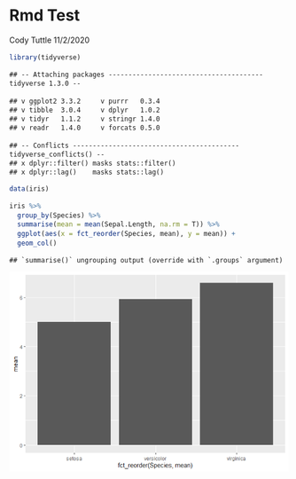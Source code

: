 Rmd Test
================
Cody Tuttle
11/2/2020

``` r
library(tidyverse)
```

    ## -- Attaching packages --------------------------------------- tidyverse 1.3.0 --

    ## v ggplot2 3.3.2     v purrr   0.3.4
    ## v tibble  3.0.4     v dplyr   1.0.2
    ## v tidyr   1.1.2     v stringr 1.4.0
    ## v readr   1.4.0     v forcats 0.5.0

    ## -- Conflicts ------------------------------------------ tidyverse_conflicts() --
    ## x dplyr::filter() masks stats::filter()
    ## x dplyr::lag()    masks stats::lag()

``` r
data(iris)
```

``` r
iris %>% 
  group_by(Species) %>% 
  summarise(mean = mean(Sepal.Length, na.rm = T)) %>% 
  ggplot(aes(x = fct_reorder(Species, mean), y = mean)) +
  geom_col()
```

    ## `summarise()` ungrouping output (override with `.groups` argument)

![](Rmd_test_iris_files/figure-gfm/unnamed-chunk-3-1.png)<!-- -->
